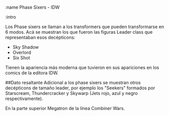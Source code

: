 :name
Phase Sixers - IDW

:intro

Los Phase sixers se llaman a los transformers que pueden transformarse en 6 modos.
Acá se muestran los que fueron las figuras Leader class que representaban esos
decépticons:

 * Sky Shadow
 * Overlord
 * Six Shot
 
Tienen la apariencia más moderna que tuvieron en sus apariciones en los comics de
la editora IDW.

##Dato resaltante
Adicional a los phase sixers se muestran otros decépticons de tamaño leader, por
ejemplo los "Seekers" formados por Starscream, Thundercracker y Skywarp (Jets
rojo, azul y negro respectivamente).

En la parte superior Megatron de la línea Combiner Wars.